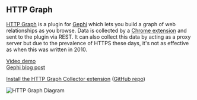 ## HTTP Graph

[HTTP Graph](https://gephi.org/plugins/#/plugin/httpgraph) is a plugin for [Gephi](https://gephi.org/) which lets you build a graph of web relationships as you browse.  Data is collected by a [Chrome extension](https://chrome.google.com/webstore/detail/http-graph-collector/lkkdeokncfjlinldgikoabgknklnnkoe) and sent to the plugin via REST.  It can also collect this data by acting as a proxy server but due to the prevalence of HTTPS these days, it's not as effective as when this was written in 2010.

[Video demo](https://vimeo.com/18591468)    
[Gephi blog post](https://gephi.wordpress.com/2011/02/21/the-http-graph-plugin/)

[Install the HTTP Graph Collector extension](https://chrome.google.com/webstore/detail/http-graph-collector/lkkdeokncfjlinldgikoabgknklnnkoe) ([GitHub repo](https://github.com/phreakocious/HTTP-Graph-Collector))

![HTTP Graph Diagram](https://cdn.rawgit.com/phreakocious/gephi-plugins/master/modules/HttpGraph/HTTPGraph.svg)


